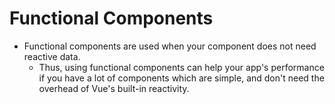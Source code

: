 # Functional Components
- Functional components are used when your component does not need reactive
  data.
  - Thus, using functional components can help your app's performance if you
    have a lot of components which are simple, and don't need the overhead of
    Vue's built-in reactivity. 
